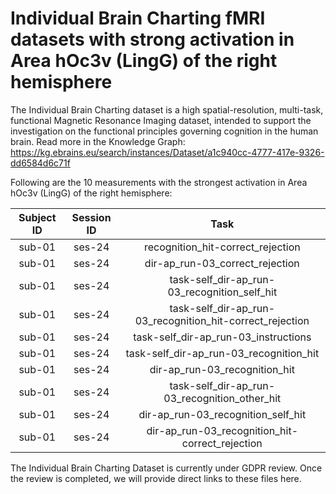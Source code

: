 # Individual Brain Charting fMRI datasets with strong activation in Area hOc3v (LingG) of the right hemisphere

The Individual Brain Charting dataset is a high spatial-resolution, multi-task, functional Magnetic Resonance Imaging dataset, intended to support the investigation on the functional principles governing cognition in the human brain.
Read more in the Knowledge Graph: https://kg.ebrains.eu/search/instances/Dataset/a1c940cc-4777-417e-9326-dd6584d6c71f

Following are the 10 measurements with the strongest activation in Area hOc3v (LingG) of the right hemisphere:

| Subject ID | Session ID | Task |
| :-: | :-: | :-: |
| sub-01 | ses-24 | recognition_hit-correct_rejection|
| sub-01 | ses-24 | dir-ap_run-03_correct_rejection|
| sub-01 | ses-24 | task-self_dir-ap_run-03_recognition_self_hit|
| sub-01 | ses-24 | task-self_dir-ap_run-03_recognition_hit-correct_rejection|
| sub-01 | ses-24 | task-self_dir-ap_run-03_instructions|
| sub-01 | ses-24 | task-self_dir-ap_run-03_recognition_hit|
| sub-01 | ses-24 | dir-ap_run-03_recognition_hit|
| sub-01 | ses-24 | task-self_dir-ap_run-03_recognition_other_hit|
| sub-01 | ses-24 | dir-ap_run-03_recognition_self_hit|
| sub-01 | ses-24 | dir-ap_run-03_recognition_hit-correct_rejection|


The Individual Brain Charting Dataset is currently under GDPR review. Once the review is completed, we will provide direct links to these files here.